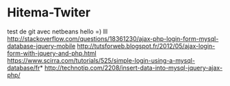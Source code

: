 # Hitema-Twiter
test de git avec netbeans
hello =)
lll
http://stackoverflow.com/questions/18361230/ajax-php-login-form-mysql-database-jquery-mobile
http://tutsforweb.blogspot.fr/2012/05/ajax-login-form-with-jquery-and-php.html
https://www.scirra.com/tutorials/525/simple-login-using-a-mysql-database/fr*
http://technotip.com/2208/insert-data-into-mysql-jquery-ajax-php/